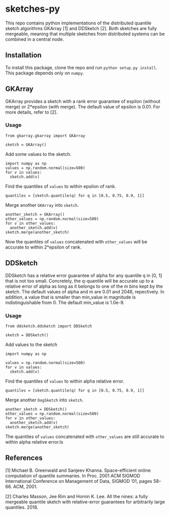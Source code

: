# sketches-py

This repo contains python implementations of the distributed quantile sketch algorithms GKArray [1]  and DDSketch [2]. Both sketches are fully mergeable, meaning that multiple sketches from distributed systems can be combined in a central node.

## Installation

To install this package, clone the repo and run `python setup.py install`. This package depends only on `numpy`.

## GKArray

GKArray provides a sketch with a rank error guarantee of espilon (without merge) or 2\*epsilon (with merge). The default value of epsilon is 0.01. For more details, refer to [2].

### Usage
```
from gkarray.gkarray import GKArray

sketch = GKArray()
```
Add some values to the sketch. 
```
import numpy as np
values = np.random.normal(size=500)
for v in values:
  sketch.add(v)
```
Find the quantiles of `values` to within epsilon of rank.
```
quantiles = [sketch.quantile(q) for q in [0.5, 0.75, 0.9, 1]]
```
Merge another `GKArray` into `sketch`.
```
another_sketch = GKArray()
other_values = np.random.normal(size=500)
for v in other_values:
  another_sketch.add(v)
sketch.merge(another_sketch)
```
Now the quantiles of `values` concatenated with `other_values` will be accurate to within 2\*epsilon of rank.

## DDSketch

DDSketch has a relative error guarantee of alpha for any quantile q in [0, 1] that is not too small. Concretely, the q-quantile will be accurate up to a relative error of alpha as long as it belongs to one of the m bins kept by the sketch. The default values of alpha and m are 0.01 and 2048, repectively. In addition, a value that is smaller than min_value in magnitude is indistinguishable from 0. The default min_value is 1.0e-9.

### Usage
```
from ddsketch.ddsketch import DDSketch

sketch = DDSketch()
```
Add values to the sketch
```
import numpy as np

values = np.random.normal(size=500)
for v in values:
  sketch.add(v)
```
Find the quantiles of `values` to within alpha relative error.
```
quantiles = [sketch.quantile(q) for q in [0.5, 0.75, 0.9, 1]]
```
Merge another `DogSketch` into `sketch`.
```
another_sketch = DDSketch()
other_values = np.random.normal(size=500)
for v in other_values:
  another_sketch.add(v)
sketch.merge(another_sketch)
```
The quantiles of `values` concatenated with `other_values` are still accurate to within alpha relative error.ls

## References
[1] Michael B. Greenwald and Sanjeev Khanna. Space-efficient online computation of quantile summaries. In Proc. 2001 ACM
SIGMOD International Conference on Management of Data, SIGMOD ’01, pages 58–66. ACM, 2001.

[2] Charles Masson, Jee Rim and Homin K. Lee. All the nines: a fully mergeable quantile sketch with relative-error guarantees for arbitrarily large quantiles. 2018.

